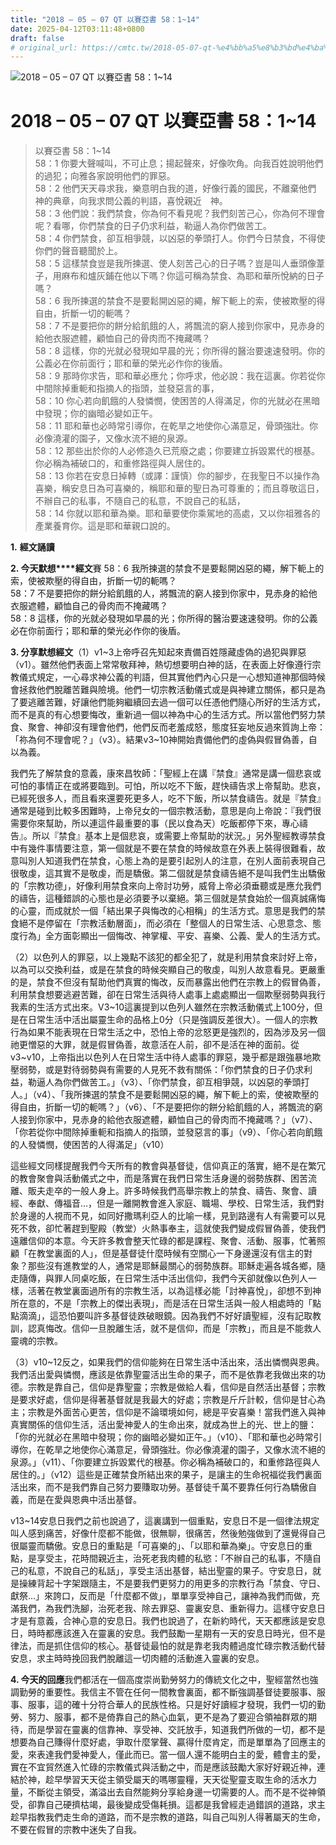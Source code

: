 ```yaml
---
title: "2018 – 05 – 07 QT 以賽亞書 58：1~14"
date: 2025-04-12T03:11:48+0800
draft: false
# original_url: https://cmtc.tw/2018-05-07-qt-%e4%bb%a5%e8%b3%bd%e4%ba%9e%e6%9b%b8-58%ef%bc%9a114
---
```


![2018 – 05 – 07 QT 以賽亞書 58：1~14](/images/qt.jpg   "2018 – 05 – 07 QT 以賽亞書 58：1~14")

# 2018 – 05 – 07 QT 以賽亞書 58：1~14

> 以賽亞書 58：1~14  
> 58：1 你要大聲喊叫，不可止息；揚起聲來，好像吹角。向我百姓說明他們的過犯；向雅各家說明他們的罪惡。  
> 58：2 他們天天尋求我，樂意明白我的道，好像行義的國民，不離棄他們　神的典章，向我求問公義的判語，喜悅親近　神。  
> 58：3 他們說：我們禁食，你為何不看見呢？我們刻苦己心，你為何不理會呢？看哪，你們禁食的日子仍求利益，勒逼人為你們做苦工。  
> 58：4 你們禁食，卻互相爭競，以凶惡的拳頭打人。你們今日禁食，不得使你們的聲音聽聞於上。  
> 58：5 這樣禁食豈是我所揀選、使人刻苦己心的日子嗎？豈是叫人垂頭像葦子，用麻布和爐灰鋪在他以下嗎？你這可稱為禁食、為耶和華所悅納的日子嗎？  
> 58：6 我所揀選的禁食不是要鬆開凶惡的繩，解下軛上的索，使被欺壓的得自由，折斷一切的軛嗎？  
> 58：7 不是要把你的餅分給飢餓的人，將飄流的窮人接到你家中，見赤身的給他衣服遮體，顧恤自己的骨肉而不掩藏嗎？  
> 58：8 這樣，你的光就必發現如早晨的光；你所得的醫治要速速發明。你的公義必在你前面行；耶和華的榮光必作你的後盾。  
> 58：9 那時你求告，耶和華必應允；你呼求，他必說：我在這裏。你若從你中間除掉重軛和指摘人的指頭，並發惡言的事，  
> 58：10 你心若向飢餓的人發憐憫，使困苦的人得滿足，你的光就必在黑暗中發現；你的幽暗必變如正午。  
> 58：11 耶和華也必時常引導你，在乾旱之地使你心滿意足，骨頭強壯。你必像澆灌的園子，又像水流不絕的泉源。  
> 58：12 那些出於你的人必修造久已荒廢之處；你要建立拆毀累代的根基。你必稱為補破口的，和重修路徑與人居住的。  
> 58：13 你若在安息日掉轉（或譯：謹慎）你的腳步，在我聖日不以操作為喜樂，稱安息日為可喜樂的，稱耶和華的聖日為可尊重的；而且尊敬這日，不辦自己的私事，不隨自己的私意，不說自己的私話，  
> 58：14 你就以耶和華為樂。耶和華要使你乘駕地的高處，又以你祖雅各的產業養育你。這是耶和華親口說的。

**1.** **經文誦讀**

**2. 今天默想****經文**賽 58：6 我所揀選的禁食不是要鬆開凶惡的繩，解下軛上的索，使被欺壓的得自由，折斷一切的軛嗎？  
58：7 不是要把你的餅分給飢餓的人，將飄流的窮人接到你家中，見赤身的給他衣服遮體，顧恤自己的骨肉而不掩藏嗎？  
58：8 這樣，你的光就必發現如早晨的光；你所得的醫治要速速發明。你的公義必在你前面行；耶和華的榮光必作你的後盾。

**3. 分享默想經文**（1）v1~3上帝呼召先知起來責備百姓隱藏虛偽的過犯與罪惡（v1）。雖然他們表面上常常敬拜神，熱切想要明白神的話，在表面上好像遵行宗教儀式規定，一心尋求神公義的判語，但其實他們內心只是一心想知道神那個時候會拯救他們脫離苦難與險境。他們一切宗教活動儀式或是與神建立關係，都只是為了要逃離苦難，好讓他們能夠繼續回去過一個可以任憑他們隨心所好的生活方式，而不是真的有心想要悔改，重新過一個以神為中心的生活方式。所以當他們努力禁食、聚會、神卻沒有理會他們，他們反而老羞成怒，態度狂妄地反過來質詢上帝：「祢為何不理會呢？」（v3）。結果v3~10神開始責備他們的虛偽與假冒偽善，自以為義。

我們先了解禁食的意義，康來昌牧師：「聖經上在講『禁食』通常是講一個悲哀或可怕的事情正在或將要臨到。可怕，所以吃不下飯，趕快禱告求上帝幫助。悲哀，已經死很多人，而且看來還要死更多人，吃不下飯，所以禁食禱告。就是『禁食』通常是碰到比較多困難時，上帝兒女的一個宗教活動，意思是向上帝說：『我們很需要你來幫助，所以連這件最重要的事（民以食為天）吃飯都停下來，專心禱告』。所以『禁食』基本上是個悲哀，或需要上帝幫助的狀況。」另外聖經教導禁食中有幾件事情要注意，第一個就是不要在禁食的時候故意在外表上裝得很難看，故意叫別人知道我們在禁食，心態上為的是要引起別人的注意，在別人面前表現自己很敬虔，這其實不是敬虔，而是驕傲。第二個就是禁食禱告絕不是叫我們生出驕傲的「宗教功德」，好像利用禁食來向上帝討功勞，威脅上帝必須垂聽或是應允我們的禱告，這種錯誤的心態也是必須要予以棄絕。第三個就是禁食始於一個真誠痛悔的心靈，而成就於一個「結出果子與悔改的心相稱」的生活方式。意思是我們的禁食絕不是停留在「宗教活動層面」，而必須在「整個人的日常生活、心思意念、態度行為」全方面彰顯出一個悔改、神掌權、平安、喜樂、公義、愛人的生活方式。

（2）以色列人的罪惡，以上幾點不該犯的都全犯了，就是利用禁食來討好上帝，以為可以交換利益，或是在禁食的時候突顯自己的敬虔，叫別人故意看見。更嚴重的是，禁食不但沒有幫助他們真實的悔改，反而暴露出他們在宗教上的假冒偽善，利用禁食想要逃避苦難，卻在日常生活與待人處事上處處顯出一個欺壓弱勢與我行我素的生活方式出來。V3~10這裏提到以色列人雖然在宗教活動儀式上100分，但是在日常生活中活出屬靈生命的品格上0分（只是強調反差很大）。一個人的宗教行為如果不能表現在日常生活之中，恐怕上帝的忿怒更是強烈的，因為涉及另一個祂更憎惡的大罪，就是假冒偽善，故意活在人前，卻不是活在神的面前。從v3~v10，上帝指出以色列人在日常生活中待人處事的罪惡，幾乎都是跟強暴地欺壓弱勢，或是對待弱勢與有需要的人見死不救有關係：「你們禁食的日子仍求利益，勒逼人為你們做苦工。」（v3）、「你們禁食，卻互相爭競，以凶惡的拳頭打人。」（v4）、「我所揀選的禁食不是要鬆開凶惡的繩，解下軛上的索，使被欺壓的得自由，折斷一切的軛嗎？」（v6）、「不是要把你的餅分給飢餓的人，將飄流的窮人接到你家中，見赤身的給他衣服遮體，顧恤自己的骨肉而不掩藏嗎？」（v7）、「你若從你中間除掉重軛和指摘人的指頭，並發惡言的事」（v9）、「你心若向飢餓的人發憐憫，使困苦的人得滿足」（v10）

這些經文同樣提醒我們今天所有的教會與基督徒，信仰真正的落實，絕不是在繁冗的教會聚會與活動儀式之中，而是落實在我們日常生活身邊的弱勢族群、困苦流離、販夫走卒的一般人身上。許多時候我們高舉宗教上的禁食、禱告、聚會、讀經、奉獻、傳福音…，但是一離開教會進入家庭、職場、學校、日常生活，我們對於身邊的人視而不見，如同好撒瑪利亞人的比喻一樣，見到路邊有人有需要可以見死不救，卻忙著趕到聖殿（教堂）火熱事奉主，這就使我們變成假冒偽善，使我們遠離信仰的本意。今天許多教會整天忙碌的都是課程、聚會、活動、服事，忙著照顧「在教堂裏面的人」，但是基督徒什麼時候有空關心一下身邊還沒有信主的對象？那些沒有進教堂的人，通常是耶穌最關心的弱勢族群。耶穌走遍各城各鄉，隨走隨傳，與罪人同桌吃飯，在日常生活中活出信仰，我們今天卻就像以色列人一樣，活著在教堂裏面過所有的宗教生活，以為這樣必能「討神喜悅」，卻想不到神所在意的，不是「宗教上的傑出表現」，而是活在日常生活與一般人相處時的「點點滴滴」，這恐怕要叫許多基督徒跌破眼鏡。因為我們不好好讀聖經，沒有記取教訓，認真悔改。信仰一旦脫離生活，就不是信仰，而是「宗教」，而且是不能救人靈魂的宗教。

（3）v10~12反之，如果我們的信仰能夠在日常生活中活出來，活出憐憫與恩典。我們活出愛與憐憫，應該是依靠聖靈活出生命的果子，而不是依靠老我做出來的功德。宗教是靠自己，信仰是靠聖靈；宗教是做給人看，信仰是自然活出基督；宗教是要求好處，信仰是得著基督就是我最大的好處；宗教是斤斤計較，信仰是甘心為主；宗教是外面苦心更苦，信仰是不論環境如何，總是平安喜樂！當我們進入與神真實關係的信仰生活，活出愛神愛人的生命出來，就成為世上的光、世上的鹽：「你的光就必在黑暗中發現；你的幽暗必變如正午。」（v10）、「耶和華也必時常引導你，在乾旱之地使你心滿意足，骨頭強壯。你必像澆灌的園子，又像水流不絕的泉源。」（v11）、「你要建立拆毀累代的根基。你必稱為補破口的，和重修路徑與人居住的。」（v12）這些是正確禁食所結出來的果子，是讓主的生命祝福從我們裏面活出來，而不是我們靠自己努力要賺取功勞。基督徒千萬不要靠任何行為驕傲自義，而是在愛與恩典中活出基督。

v13~14安息日我們之前也說過了，這裏講到一個重點，安息日不是一個律法規定叫人感到痛苦，好像什麼都不能做，很無聊，很痛苦，然後勉強做到了還覺得自己很屬靈而驕傲。安息日的重點是「可喜樂的」、「以耶和華為樂」。守安息日的重點，是享受主，花時間親近主，治死老我肉體的私慾：「不辦自己的私事，不隨自己的私意，不說自己的私話」，享受主活出基督，結出聖靈的果子。守安息日，就是操練背起十字架跟隨主，不是要我們更努力的用更多的宗教行為「禁食、守日、獻祭…」來誇口，反而是「什麼都不做」，單單享受神自己，讓神為我們而做，充滿我們，為我們洗腳，治死老我、除去罪惡、靈裏安息、重新得力。這樣守安息日才是有意義，合神心意的安息日。我們也說過了，在新約時代，天天都應該是安息日，時時都應該進入在靈裏的安息。我們鼓勵一星期有一天的安息日時光，但不是律法，而是抓住信仰的核心。基督徒最怕的就是靠老我肉體過度忙碌宗教活動代替安息，求主時時挽回我們脫離這一切肉體的活動進入靈裏的安息。

**4. 今天的回應**我們都活在一個高度崇尚勤勞努力的傳統文化之中，聖經當然也強調勤勞的重要性。我信主不管在任何一間教會裏面，都不斷強調基督徒要服事、服事、服事，這的確十分符合華人的民族性格。只是好好讀經才發現，我們一切的勤勞、努力、服事，都不是倚靠自己的熱心血氣，更不是為了要迎合領袖群眾的期待，而是學習在靈裏的信靠神、享受神、交託放手，知道我們所做的一切，都不是想要為自己賺得什麼好處，爭取什麼掌聲、贏得什麼肯定，而是單單為了回應主的愛，來表達我們愛神愛人，僅此而已。當一個人還不能明白主的愛，體會主的愛，實在不宜貿然進入忙碌的宗教儀式與活動之中，而是應該鼓勵大家好好親近神，連結於神，趁早學習天天從主領受屬天的嗎哪靈糧，天天從聖靈支取生命的活水力量，不斷從主領受，滿溢出去自然能夠分享給身邊一切需要的人。而不是不從神領受，卻靠自己硬擠枯竭，最後變成受傷耗損。這都是我曾經走過錯誤的道路，求主趁早指教我們走生命的道路，而不是宗教的道路，叫自己叫別人得著屬天的生命，不要在假冒的宗教中迷失了自我。
